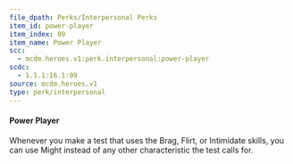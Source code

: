 ```yaml
---
file_dpath: Perks/Interpersonal Perks
item_id: power-player
item_index: 09
item_name: Power Player
scc:
  - mcdm.heroes.v1:perk.interpersonal:power-player
scdc:
  - 1.1.1:16.1:09
source: mcdm.heroes.v1
type: perk/interpersonal
---
```


#### Power Player

Whenever you make a test that uses the Brag, Flirt, or Intimidate skills, you can use Might instead of any other characteristic the test calls for.
